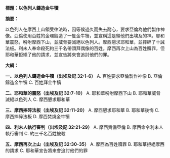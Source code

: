 **標題：以色列人鑄造金牛犢**

**摘要：**

以色列人在摩西上山領受律法時，因等候過久而失去耐心，要求亞倫為他們製作神像。亞倫使用百姓的金環鑄造了一隻金牛犢，並宣稱這是領他們出埃及的神。耶和華震怒，吩咐摩西下山，並威脅要滅絕以色列人。摩西懇求耶和華，並摔碎了十誡法板。利未人奉命殺死約三千名帶頭拜偶像的百姓。摩西再次上山為百姓贖罪，但耶和華拒絕了他的請求，並宣告將來會追討他們的罪。

**大綱：**

**一、以色列人鑄造金牛犢（出埃及記 32:1-6）**
    A. 百姓要求亞倫製作神像
    B. 亞倫鑄造金牛犢
    C. 百姓拜金牛犢

**二、耶和華的震怒（出埃及記 32:7-10）**
    A. 耶和華吩咐摩西下山
    B. 耶和華威脅滅絕以色列人
    C. 摩西懇求耶和華

**三、摩西摔碎法板（出埃及記 32:11-20）**
    A. 摩西懇求耶和華
    B. 耶和華後悔
    C. 摩西摔碎法板
    D. 摩西焚燒金牛犢

**四、利未人執行審判（出埃及記 32:21-29）**
    A. 摩西責備亞倫
    B. 摩西命令利未人執行審判
    C. 約三千名百姓被殺

**五、摩西再次上山（出埃及記 32:30-35）**
    A. 摩西為百姓贖罪
    B. 耶和華拒絕摩西的請求
    C. 耶和華宣告將來會追討他們的罪